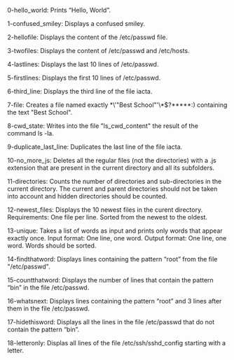 0-hello_world: Prints “Hello, World”.

1-confused_smiley: Displays a confused smiley.

2-hellofile: Displays the content of the /etc/passwd file.

3-twofiles: Displays the content of /etc/passwd and /etc/hosts.

4-lastlines: Displays the last 10 lines of /etc/passwd.

5-firstlines: Displays the first 10 lines of /etc/passwd.

6-third_line: Displays the third line of the file iacta.

7-file: Creates a file named exactly \*\\'"Best School"\'\\*$\?\*\*\*\*\*:) containing the text "Best School".

8-cwd_state: Writes into the file "ls_cwd_content" the result of the command ls -la.

9-duplicate_last_line: Duplicates the last line of the file iacta.

10-no_more_js: Deletes all the regular files (not the directories) with a .js extension that are present in the current directory and all its subfolders.

11-directories: Counts the number of directories and sub-directories in the current directory. The current and parent directories should not be taken into account and hidden directories should be counted.

12-newest_files: Displays the 10 newest files in the curent directory. Requirements: One file per line. Sorted from the newest to the oldest.

13-unique: Takes a list of words as input and prints only words that appear exactly once. Input format: One line, one word. Output format: One line, one word. Words should be sorted.

14-findthatword: Displays lines containing the pattern “root” from the file "/etc/passwd".

15-countthatword: Displays the number of lines that contain the pattern “bin” in the file /etc/passwd.

16-whatsnext: Displays lines containing the pattern “root” and 3 lines after them in the file /etc/passwd.

17-hidethisword: Displays all the lines in the file /etc/passwd that do not contain the pattern “bin”.

18-letteronly: Displas all lines of the file /etc/ssh/sshd_config starting with a letter.
